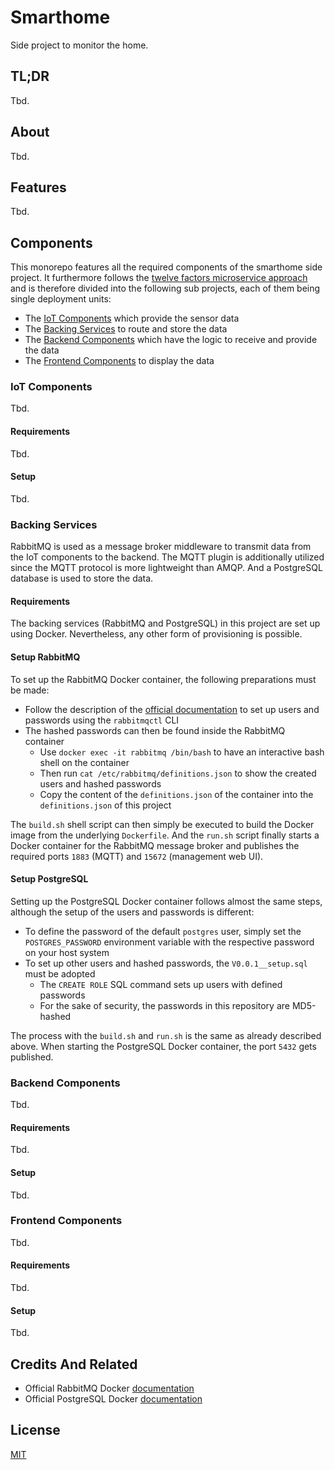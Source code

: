 # Smarthome

Side project to monitor the home.

## TL;DR

Tbd.

## About

Tbd.

## Features

Tbd.

## Components

This monorepo features all the required components of the smarthome side project.
It furthermore follows the [twelve factors microservice approach](https://12factor.net) and is therefore divided into the following sub projects, each of them being single deployment units:

- The [IoT Components](iot) which provide the sensor data
- The [Backing Services](services) to route and store the data
- The [Backend Components](backend) which have the logic to receive and provide the data
- The [Frontend Components](frontend) to display the data

### IoT Components

Tbd.

#### Requirements

Tbd.

#### Setup

Tbd.

### Backing Services

RabbitMQ is used as a message broker middleware to transmit data from the IoT components to the backend.
The MQTT plugin is additionally utilized since the MQTT protocol is more lightweight than AMQP.
And a PostgreSQL database is used to store the data.

#### Requirements

The backing services (RabbitMQ and PostgreSQL) in this project are set up using Docker.
Nevertheless, any other form of provisioning is possible.

#### Setup RabbitMQ

To set up the RabbitMQ Docker container, the following preparations must be made:

- Follow the description of the [official documentation](https://www.rabbitmq.com/access-control.html#user-management) to set up users and passwords using the `rabbitmqctl` CLI
- The hashed passwords can then be found inside the RabbitMQ container
  - Use `docker exec -it rabbitmq /bin/bash` to have an interactive bash shell on the container
  - Then run `cat /etc/rabbitmq/definitions.json` to show the created users and hashed passwords
  - Copy the content of the `definitions.json` of the container into the `definitions.json` of this project

The `build.sh` shell script can then simply be executed to build the Docker image from the underlying `Dockerfile`.
And the `run.sh` script finally starts a Docker container for the RabbitMQ message broker and publishes the required ports `1883` (MQTT) and `15672` (management web UI).

#### Setup PostgreSQL

Setting up the PostgreSQL Docker container follows almost the same steps, although the setup of the users and passwords is different:

- To define the password of the default `postgres` user, simply set the `POSTGRES_PASSWORD` environment variable with the respective password on your host system
- To set up other users and hashed passwords, the `V0.0.1__setup.sql` must be adopted
  - The `CREATE ROLE` SQL command sets up users with defined passwords
  - For the sake of security, the passwords in this repository are MD5-hashed

The process with the `build.sh` and `run.sh` is the same as already described above.
When starting the PostgreSQL Docker container, the port `5432` gets published.

### Backend Components

Tbd.

#### Requirements

Tbd.

#### Setup

Tbd.

### Frontend Components

Tbd.

#### Requirements

Tbd.

#### Setup

Tbd.

## Credits And Related

- Official RabbitMQ Docker [documentation](https://hub.docker.com/_/rabbitmq    )
- Official PostgreSQL Docker [documentation](https://hub.docker.com/_/postgres)

## License

[MIT](LICENSE)
